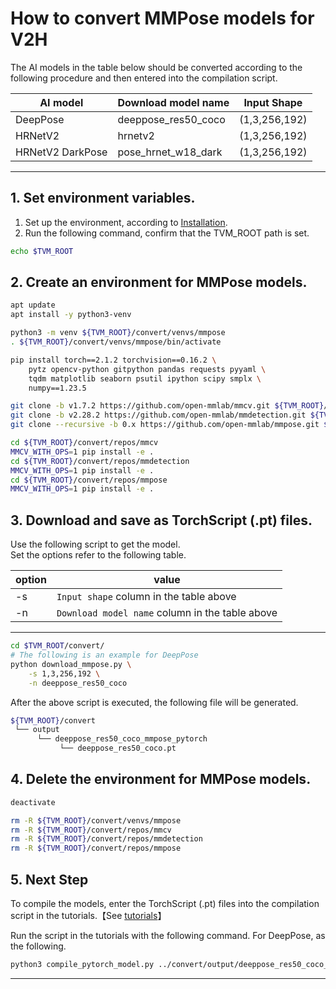# How to convert MMPose models for V2H
<!-- Below is a list of AI models supported by this manual. -->
The AI models in the table below should be converted according to the following procedure and then entered into the compilation script.

| AI model                                                                                       | Download model name  | Input Shape    |
|------------------------------------------------------------------------------------------------|----------------------|----------------|
| DeepPose                                                                                       | deeppose_res50_coco  | (1,3,256,192)  |
| HRNetV2                                                                                        | hrnetv2              | (1,3,256,192)  |
| HRNetV2 DarkPose                                                                               | pose_hrnet_w18_dark  | (1,3,256,192)  |
---

## 1. Set environment variables.

1. Set up the environment, according to [Installation](../../../setup/SetupV2H.md).  
2. Run the following command, confirm that the TVM_ROOT path is set.

```sh
echo $TVM_ROOT
```  

## 2. Create an environment for MMPose models.

```sh
apt update
apt install -y python3-venv 

python3 -m venv ${TVM_ROOT}/convert/venvs/mmpose
. ${TVM_ROOT}/convert/venvs/mmpose/bin/activate

pip install torch==2.1.2 torchvision==0.16.2 \
    pytz opencv-python gitpython pandas requests pyyaml \
    tqdm matplotlib seaborn psutil ipython scipy smplx \
    numpy==1.23.5

git clone -b v1.7.2 https://github.com/open-mmlab/mmcv.git ${TVM_ROOT}/convert/repos/mmcv
git clone -b v2.28.2 https://github.com/open-mmlab/mmdetection.git ${TVM_ROOT}/convert/repos/mmdetection
git clone --recursive -b 0.x https://github.com/open-mmlab/mmpose.git ${TVM_ROOT}/convert/repos/mmpose

cd ${TVM_ROOT}/convert/repos/mmcv
MMCV_WITH_OPS=1 pip install -e .
cd ${TVM_ROOT}/convert/repos/mmdetection
MMCV_WITH_OPS=1 pip install -e .
cd ${TVM_ROOT}/convert/repos/mmpose
MMCV_WITH_OPS=1 pip install -e .
```

## 3. Download and save as TorchScript (.pt) files.

Use the following script to get the model. \
Set the options refer to the following table.

|option |value                                           |
|-------|------------------------------------------------|
|-s     |`Input shape` column in the table above         |
|-n     |`Download model name` column in the table above |
---

```sh
cd $TVM_ROOT/convert/ 
# The following is an example for DeepPose
python download_mmpose.py \
    -s 1,3,256,192 \
    -n deeppose_res50_coco
```

After the above script is executed, the following file will be generated.

```sh
${TVM_ROOT}/convert
 └── output
      └── deeppose_res50_coco_mmpose_pytorch
           └── deeppose_res50_coco.pt
```

## 4. Delete the environment for MMPose models.

```sh
deactivate

rm -R ${TVM_ROOT}/convert/venvs/mmpose
rm -R ${TVM_ROOT}/convert/repos/mmcv
rm -R ${TVM_ROOT}/convert/repos/mmdetection
rm -R ${TVM_ROOT}/convert/repos/mmpose
```

## 5. Next Step

To compile the models, enter the TorchScript (.pt) files into the compilation script in the tutorials.【See [tutorials](../../../tutorials/)】

Run the script in the tutorials with the following command. For DeepPose, as the following.

```sh
python3 compile_pytorch_model.py ../convert/output/deeppose_res50_coco_mmpose_pytorch/deeppose_res50_coco.pt -o deeppose_res50_coco_mmpose_pytorch -s 1,3,256,192
```

----